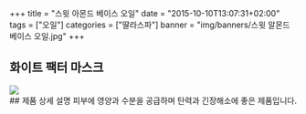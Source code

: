 +++
title = "스윗 아몬드 베이스 오일"
date = "2015-10-10T13:07:31+02:00"
tags = ["오일"]
categories = ["딸라스파"]
banner = "img/banners/스윗 알몬드 베이스 오일.jpg"
+++

## 화이트 팩터 마스크
<img src="/img/banners/스윗 알몬드 베이스 오일.jpg" style="max-width: 100%; height: auto;">
<br>
## 제품 상세 설명
피부에 영양과 수분을 공급하며 탄력과 긴장해소에 좋은 제품입니다.
